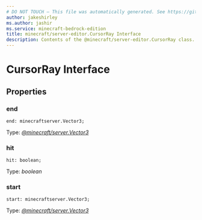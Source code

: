 ```yaml
---
# DO NOT TOUCH — This file was automatically generated. See https://github.com/mojang/minecraftapidocsgenerator to modify descriptions, examples, etc.
author: jakeshirley
ms.author: jashir
ms.service: minecraft-bedrock-edition
title: minecraft/server-editor.CursorRay Interface
description: Contents of the @minecraft/server-editor.CursorRay class.
---
```

# CursorRay Interface

## Properties

### **end**
`end: minecraftserver.Vector3;`

Type: [*@minecraft/server.Vector3*](../../minecraft/server/Vector3.md)

### **hit**
`hit: boolean;`

Type: *boolean*

### **start**
`start: minecraftserver.Vector3;`

Type: [*@minecraft/server.Vector3*](../../minecraft/server/Vector3.md)
